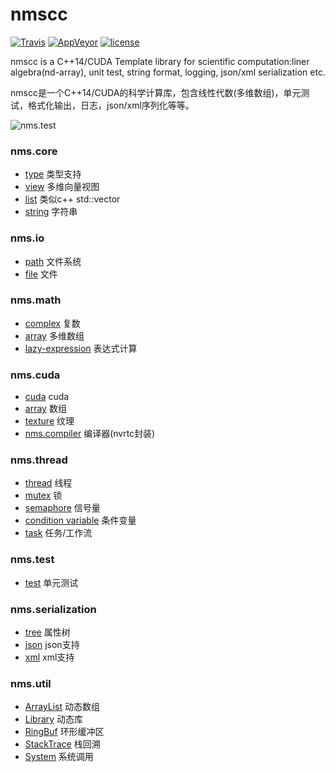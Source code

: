 # nmscc
[![Travis](https://img.shields.io/travis/lumpyzhu/nmscc.svg)](https://travis-ci.org/lumpyzhu/nmscc)
[![AppVeyor](https://img.shields.io/appveyor/ci/lumpyzhu/nmscc.svg)](https://ci.appveyor.com/project/lumpyzhu/nmscc)
[![license](https://img.shields.io/github/license/lumpyzhu/nmscc.svg)]()

nmscc is a C++14/CUDA Template library for scientific computation:liner algebra(nd-array), unit test, string format, logging, json/xml serialization etc.

nmscc是一个C++14/CUDA的科学计算库，包含线性代数(多维数组)，单元测试，格式化输出，日志，json/xml序列化等等。

![nms.test](./doc/test/test.gif)

### nms.core
- [type](/doc/core/type.md) 类型支持
- [view](/doc/core/view.md) 多维向量视图
- [list](/doc/core/list.md) 类似c++ std::vector
- [string](/doc/core/string.md) 字符串

### nms.io
- [path](/doc/io/path.md) 文件系统
- [file](/doc/io/file.md) 文件

### nms.math
- [complex](/doc/math/complex.md) 复数
- [array](/doc/math/array.md) 多维数组
- [lazy-expression](/doc/math/lambda.md) 表达式计算

### nms.cuda
- [cuda](/doc/cuda/cuda.md) cuda
- [array](/doc/cuda/array.md) 数组
- [texture](/doc/cuda/array.md) 纹理
- [nms.compiler](/doc/nms.cuda.compiler.md) 编译器(nvrtc封装)

### nms.thread
- [thread](/doc/thread/thread.md) 线程
- [mutex](/doc/thread/mutex.md) 锁
- [semaphore](/doc/thread/semaphore.md) 信号量
- [condition variable](/doc/thread/condvar.md) 条件变量
- [task](/doc/thread/task.md) 任务/工作流

### nms.test
- [test](/doc/nms/test.md) 单元测试

### nms.serialization
- [tree](/doc/serialization/tree.md) 属性树
- [json](/doc/serialization/json.md) json支持
- [xml](/doc/serialization/xml.md) xml支持

### nms.util
- [ArrayList](/doc/util/arraylist.md) 动态数组
- [Library](/doc/util/library.md) 动态库
- [RingBuf](/doc/util/ringbuf.md) 环形缓冲区
- [StackTrace](/doc/util/stacktrace.md) 栈回溯
- [System](/doc/util/system.md) 系统调用
